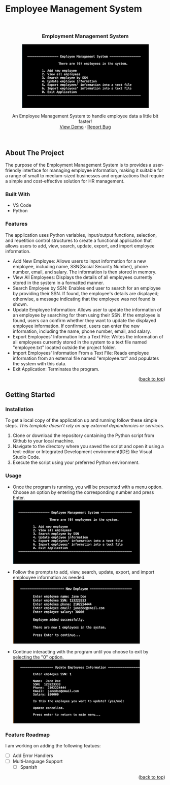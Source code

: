 # Employee Management System
<a name="readme-top"></a>
<!-- PROJECT LOGO -->
<br />
<div align="center">
  <h3 align="center">Employment Management System</h3>

  <a href="https://github.com/karlasanc/employee-management-system">
    <img src="/images/main_menu.png" alt="Logo" width="400" height="200">
  </a>

  <p align="center">
    An Employee Management System to handle employee data a little bit faster!
    <br />
    <a href="https://go.screenpal.com/watch/cZfTcvVMbWQ">View Demo</a>
    ·
    <a href="https://github.com/karlasanc/employee-management-system/issues">Report Bug</a>
  </p>
  <br />
</div>

<!-- ABOUT THE PROJECT -->
## About The Project
The purpose of the Employment Management System is to provides a user-friendly interface for managing employee information, making it suitable for a range of small to medium-sized businesses and organizations that require a simple and cost-effective solution for HR management. 

### Built With
* VS Code
* Python

### Features
The application uses Python variables, input/output functions, selection, and repetition control structures to create a functional application that allows users to add, view, search, update, export, and import employee information. 
* Add New Employee: Allows users to input information for a new employee, including name, SSN(Social Security Number), phone number, email, and salary. The information is then stored in memory.
* View All Employees: Displays the details of all employees currently stored in the system in a formatted manner.
* Search Employee by SSN: Enables end user to search for an employee by providing their SSN. If found, the employee's details are displayed; otherwise, a message indicating that the employee was not found is shown.
* Update Employee Information: Allows user to update the information of an employee by searching for them using their SSN. If the employee is found, users can confirm whether they want to update the displayed employee information. If confirmed, users can enter the new information, including the name, phone number, email, and salary.
* Export Employees' Information Into a Text File: Writes the information of all employees currently stored in the system to a text file named "employee.txt" located outside the project folder.
* Import Employees' Information From a Text File: Reads employee information from an external file named "employee.txt" and populates the system with this data.
* Exit Application: Terminates the program.
  
<p align="right">(<a href="#readme-top">back to top</a>)</p>


<!-- GETTING STARTED -->
## Getting Started

### Installation
To get a local copy of the application up and running follow these simple steps.
_This template doesn't rely on any external dependencies or services._

1. Clone or download the repository containing the Python script from Github to your local machine.
2. Navigate to the directory where you saved the script and open it using a text-editor or Integrated Development environment(IDE) like Visual Studio Code.
3. Execute the script using your preferred Python environment.

### Usage
* Once the program is running, you will be presented with a menu option. Choose an option by entering the corresponding number and press Enter.
<br/><img src="/images/main_menu.png" alt="Logo" width="400" height="200">

* Follow the prompts to add, view, search, update, export, and import emplouyee information as needed.
<br/><img src="/images/add_new.png" alt="Logo" width="400" height="200">

* Continue interacting with the program until you choose to exit by selecting the "0" option.
<br/><img src="/images/update.png" alt="Logo" width="400" height="200">

### Feature Roadmap
I am working on adding the following featues:
- [ ] Add Error Handlers
- [ ] Multi-language Support
    - [ ] Spanish
     
<p align="right">(<a href="#readme-top">back to top</a>)</p>
